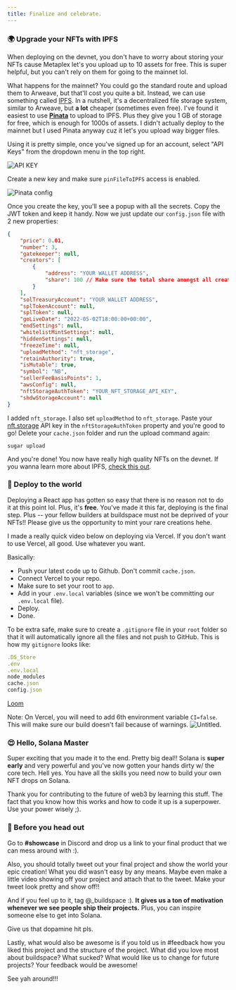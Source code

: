 ```yaml
---
title: Finalize and celebrate.
---
```


### 🌍 Upgrade your NFTs with IPFS

When deploying on the devnet, you don't have to worry about storing your NFTs cause Metaplex let's you upload up to 10 assets for free. This is super helpful, but you can't rely on them for going to the mainnet lol.

What happens for the mainnet? You could go the standard route and upload them to Arweave, but that'll cost you quite a bit. Instead, we can use something called [IPFS](https://en.wikipedia.org/wiki/InterPlanetary_File_System). In a nutshell, it's a decentralized file storage system, similar to Arweave, but **a lot** cheaper (sometimes even free). I've found it easiest to use [**Pinata**](https://www.pinata.cloud/?utm_source=buildspace) to upload to IPFS. Plus they give you 1 GB of storage for free, which is enough for 1000s of assets. I didn't actually deploy to the mainnet but I used Pinata anyway cuz it let's you upload way bigger files.

Using it is pretty simple, once you've signed up for an account, select "API Keys" from the dropdown menu in the top right.

![API KEY](https://i.imgur.com/3Cp92wu.png)

Create a new key and make sure `pinFileToIPFS` access is enabled.

![Pinata config](https://i.imgur.com/QBCmGSv.png)

Once you create the key, you'll see a popup with all the secrets. Copy the JWT token and keep it handy. Now we just update our `config.json` file with 2 new properties:

```json
{
	"price": 0.01,
	"number": 3,
	"gatekeeper": null,
	"creators": [
		{
			"address": "YOUR WALLET ADDRESS",
			"share": 100 // Make sure the total share amongst all creators sums up to exactly 100
		}
	],
	"solTreasuryAccount": "YOUR WALLET ADDRESS",
	"splTokenAccount": null,
	"splToken": null,
	"goLiveDate": "2022-05-02T18:00:00+00:00",
	"endSettings": null,
	"whitelistMintSettings": null,
	"hiddenSettings": null,
	"freezeTime": null,
	"uploadMethod": "nft_storage",
	"retainAuthority": true,
	"isMutable": true,
	"symbol": "NB",
	"sellerFeeBasisPoints": 1,
	"awsConfig": null,
	"nftStorageAuthToken": "YOUR_NFT_STORAGE_API_KEY",
	"shdwStorageAccount": null
}
```

I added `nft_storage`. I also set `uploadMethod` to `nft_storage`. Paste your [nft.storage](https://nft.storage/) API key in the `nftStorageAuthToken` property and you're good to go! Delete your `cache.json` folder and run the upload command again:

```
sugar upload
```

And you're done! You now have really high quality NFTs on the devnet. If you wanna learn more about IPFS, [check this out](https://decrypt.co/resources/how-to-use-ipfs-the-backbone-of-web3).

### 🚀 Deploy to the world

Deploying a React app has gotten so easy that there is no reason not to do it at this point lol. Plus, it's **free**. You've made it this far, deploying is the final step. Plus -- your fellow builders at buildspace must not be deprived of your NFTs!! Please give us the opportunity to mint your rare creations hehe.

I made a really quick video below on deploying via Vercel. If you don't want to use Vercel, all good. Use whatever you want.

Basically:

-   Push your latest code up to Github. Don't commit `cache.json`.
-   Connect Vercel to your repo.
-   Make sure to set your root to `app`.
-   Add in your `.env.local` variables (since we won't be committing our `.env.local` file).
-   Deploy.
-   Done.

To be extra safe, make sure to create a `.gitignore` file in your `root` folder so that it will automatically ignore all the files and not push to GitHub. This is how my `gitignore` looks like:

```javascript
.DS_Store
.env
.env.local
node_modules
cache.json
config.json
```

[Loom](https://www.loom.com/share/ce89a285b90a4b34ac358fce9ae7f92d)

Note: On Vercel, you will need to add 6th environment variable `CI=false`. This will make sure our build doesn't fail because of warnings.
![Untitled](https://i.imgur.com/wn2Uhj4.png).

### 😍 Hello, Solana Master

Super exciting that you made it to the end. Pretty big deal!! Solana is **super early** and very powerful and you've now gotten your hands dirty w/ the core tech. Hell yes. You have all the skills you need now to build your own NFT drops on Solana.

Thank you for contributing to the future of web3 by learning this stuff. The fact that you know how this works and how to code it up is a superpower. Use your power wisely ;).

### 🌈 Before you head out

Go to **#showcase** in Discord and drop us a link to your final product that we can mess around with :).

Also, you should totally tweet out your final project and show the world your epic creation! What you did wasn't easy by any means. Maybe even make a little video showing off your project and attach that to the tweet. Make your tweet look pretty and show off!!

And if you feel up to it, tag @\_buildspace :). **It gives us a ton of motivation whenever we see people ship their projects.** Plus, you can inspire someone else to get into Solana.

Give us that dopamine hit pls.

Lastly, what would also be awesome is if you told us in #feedback how you liked this project and the structure of the project. What did you love most about buildspace? What sucked? What would like us to change for future projects? Your feedback would be awesome!

See yah around!!!
